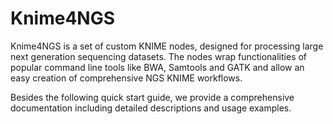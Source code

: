 # Knime4NGS
Knime4NGS is a set of custom KNIME nodes, designed for processing large next generation sequencing datasets. The nodes wrap functionalities of popular command line tools like BWA, Samtools and GATK and allow an easy creation of comprehensive NGS KNIME workflows.

Besides the following quick start guide, we provide a comprehensive documentation including detailed descriptions and usage examples. 
